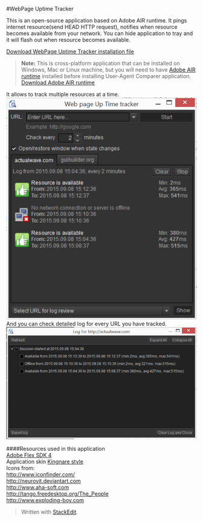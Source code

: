 #WebPage Uptime Tracker
  
This is an open-source application based on  Adobe AIR runtime. It pings internet resource(send HEAD HTTP request), notifies when resource becomes available from your network. You can hide application to tray and it will flash out when resource becomes available.  
  
[Download WebPage Uptime Tracker installation file](https://github.com/burdiuz/webpage-uptime-tracker/raw/master/WebPageUpTimeTracker.air)  
> **Note:** This is cross-platform application that can be installed on Windows, Mac or Linux machine, but you will need to have [Adobe AIR runtime](https://get.adobe.com/air/) installed before installing User-Agent Comparer application. [Download Adobe AIR runtime](https://get.adobe.com/air/)  
  
It allows to track multiple resources at a time.  
![Application Main window](mainwindow.png)  
And you can check detailed log for every URL you have tracked.  
![Log window](logwindow.png)  
  
####Resources used in this application  
[Adobe Flex SDK 4](http://www.adobe.com/devnet/flex/flex-sdk-download.html)  
Application skin [Kingnare style](http://code.google.com/p/kingnarestyle/)  
Icons from:  
http://www.iconfinder.com/  
http://neurovit.deviantart.com  
http://www.aha-soft.com  
http://tango.freedesktop.org/The_People  
http://www.exploding-boy.com  

> Written with [StackEdit](https://stackedit.io/).